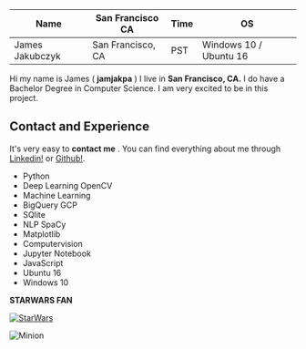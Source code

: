 Name | San Francisco CA | Time | OS | 
------------ | ------------- | ------------- | ------------
James Jakubczyk | San Francisco, CA | PST | Windows 10 / Ubuntu 16



Hi my name is James ( **jamjakpa** ) I live in **San Francisco, CA.**
I do have a Bachelor Degree in Computer Science.
I am very excited to be in this project.

## Contact and Experience

It's very easy to **contact me** . You can find everything about me through [Linkedin!](https://www.linkedin.com/in/james-jakubczyk-318b2753/) or [Github!](https://github.com/jamjakpa).

* Python
* Deep Learning OpenCV 
* Machine Learning
* BigQuery GCP
* SQlite
* NLP SpaCy
* Matplotlib
* Computervision
* Jupyter Notebook 
* JavaScript
* Ubuntu 16
* Windows 10


**STARWARS FAN** 

[![StarWars](http://img.youtube.com/vi/l99Yilm6V4s/0.jpg)](https://www.youtube.com/watch?v=l99Yilm6V4s)

![Minion](https://octodex.github.com/images/minion.png)
 
